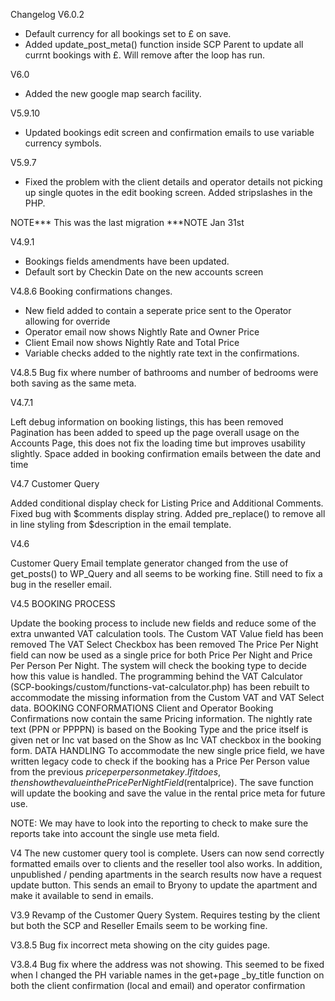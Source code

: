 Changelog
V6.0.2
- Default currency for all bookings set to £ on save.
- Added update_post_meta() function inside SCP Parent to update all currnt bookings with £. Will remove after the loop has run. 

V6.0
- Added the new google map search facility.

V5.9.10
- Updated bookings edit screen and confirmation emails to use variable currency symbols.

V5.9.7
- Fixed the problem with the client details and operator details not picking up single quotes in the edit booking screen. Added stripslashes in the PHP.

NOTE*** This was the last migration ***NOTE
Jan 31st

V4.9.1
- Bookings fields amendments have been updated. 
- Default sort by Checkin Date on the new accounts screen

V4.8.6
Booking confirmations changes. 
- New field added to contain a seperate price sent to the Operator allowing for override
- Operator email now shows Nightly Rate and Owner Price
- Client Email now shows Nightly Rate and Total Price
- Variable checks added to the nightly rate text in the confirmations.


V4.8.5
Bug fix where number of bathrooms and number of bedrooms were both saving as the same meta. 

V4.7.1

Left debug information on booking listings, this has been removed
Pagination has been added to speed up the page overall usage on the Accounts Page, this does not fix the loading time but improves usability slightly.
Space added in booking confirmation emails between the date and time

V4.7 Customer Query

Added conditional display check for Listing Price and Additional Comments.
Fixed bug with $comments display string.
Added pre_replace() to remove all in line styling from $description in the email template.

V4.6

Customer Query Email template generator changed from the use of get_posts() to WP_Query and all seems to be working fine. Still need to fix a bug in the reseller email.

V4.5 BOOKING PROCESS

Update the booking process to include new fields and reduce some of the extra unwanted VAT calculation tools.
The Custom VAT Value field has been removed
The VAT Select Checkbox has been removed
The Price Per Night field can now be used as a single price for both Price Per Night and Price Per Person Per Night. The system will check the booking type to decide how this value is handled.
The programming behind the VAT Calculator (SCP-bookings/custom/functions-vat-calculator.php) has been rebuilt to accommodate the missing information from the Custom VAT and VAT Select data.
BOOKING CONFORMATIONS
Client and Operator Booking Confirmations now contain the same Pricing information. The nightly rate text (PPN or PPPPN) is based on the Booking Type and the price itself is given net or Inc vat based on the Show as Inc VAT checkbox in the booking form.
DATA HANDLING
To accommodate the new single price field, we have written legacy code to check if the booking has a Price Per Person value from the previous $priceperperson meta key. If it does, then show the value in the Price Per Night Field ($rentalprice). The save function will update the booking and save the value in the rental price meta for future use.

NOTE: We may have to look into the reporting to check to make sure the reports take into account the single use meta field.

V4 The new customer query tool is complete. Users can now send correctly formatted emails over to clients and the reseller tool also works. In addition, unpublished / pending apartments in the search results now have a request update button. This sends an email to Bryony to update the apartment and make it available to send in emails.

V3.9 Revamp of the Customer Query System. Requires testing by the client but both the SCP and Reseller Emails seem to be working fine.

V3.8.5 Bug fix incorrect meta showing on the city guides page.

V3.8.4 Bug fix where the address was not showing. This seemed to be fixed when I changed the PH variable names in the get+page _by_title function on both the client confirmation (local and email) and operator confirmation